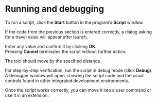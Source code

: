 # Running and debugging

To run a script, click the **Start** button in the program’s **Script** window.

If the code from the previous section is entered correctly, a dialog asking for a travel value will appear after launch.

Enter any value and confirm it by clicking **OK**.  
Pressing **Cancel** terminates the script without further action.

The tool should move by the specified distance.

For step-by-step verification, run the script in debug mode (click **Debug**).  
A debugger window will open, showing the script code and the usual controls found in other integrated development environments.

Once the script works correctly, you can move it into a user command or use it in an extension.